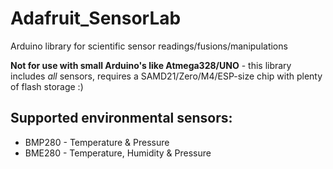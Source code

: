 # Adafruit_SensorLab
Arduino library for scientific sensor readings/fusions/manipulations

**Not for use with small Arduino's like Atmega328/UNO** - this library
includes *all* sensors, requires a SAMD21/Zero/M4/ESP-size chip with
plenty of flash storage :)


## Supported environmental sensors:
  * BMP280 - Temperature & Pressure
  * BME280 - Temperature, Humidity & Pressure